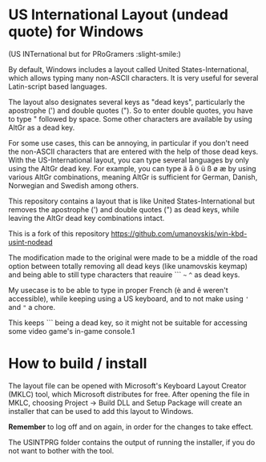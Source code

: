 # US International Layout (undead quote) for Windows

(US INTernational but for PRoGramers :slight-smile:)

By default, Windows includes a layout called United States-International, which allows typing many non-ASCII characters. It is very useful for several Latin-script based languages.

The layout also designates several keys as "dead keys", particularly the apostrophe (') and double quotes ("). So to enter double quotes, you have to type " followed by space. Some other characters are available by using AltGr as a dead key.

For some use cases, this can be annoying, in particular if you don't need the non-ASCII characters that are entered with the help of those dead keys. With the US-International layout, you can type several languages by only using the AltGr dead key. For example, you can type ä å ö ü ß ø æ by using various AltGr combinations, meaning AltGr is sufficient for German, Danish, Norwegian and Swedish among others.

This repository contains a layout that is like United States-International but removes the apostrophe (') and double quotes (") as dead keys, while leaving the AltGr dead key combinations intact.

This is a fork of this repository https://github.com/umanovskis/win-kbd-usint-nodead

The modification made to the original were made to be a middle of the road option between totally removing all dead keys (like unamovskis keymap) and being able to still type characters that reauire ``` `~` `^` as dead keys.

My usecase is to be able to type in proper French (è and ê weren't accessible), while keeping using a US keyboard, and to not make using `'` and `"` a chore.

This keeps ``` being a dead key, so it might not be suitable for accessing some video game's in-game console.1 

# How to build / install

The layout file can be opened with Microsoft's Keyboard Layout Creator (MKLC) tool, which Microsoft distributes for free. After opening the file in MKLC, choosing Project -> Build DLL and Setup Package will create an installer that can be used to add this layout to Windows.

**Remember** to log off and on again, in order for the changes to take effect.

The USINTPRG folder contains the output of running the installer, if you do not want to bother with the tool. 
